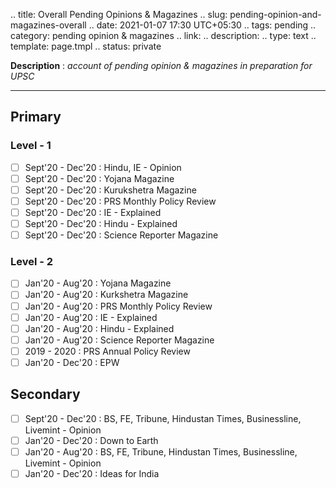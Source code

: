.. title: Overall Pending Opinions & Magazines
.. slug: pending-opinion-and-magazines-overall
.. date: 2021-01-07 17:30 UTC+05:30
.. tags: pending
.. category: pending opinion & magazines
.. link: 
.. description: 
.. type: text
.. template: page.tmpl
.. status: private

**Description** : *account of pending opinion & magazines in preparation for UPSC*

***
<!-- TEASER_END -->

## Primary
### Level - 1
- [ ] Sept'20 - Dec'20 : Hindu, IE - Opinion
- [ ] Sept'20 - Dec'20 : Yojana Magazine
- [ ] Sept'20 - Dec'20 : Kurukshetra Magazine
- [ ] Sept'20 - Dec'20 : PRS Monthly Policy Review
- [ ] Sept'20 - Dec'20 : IE - Explained
- [ ] Sept'20 - Dec'20 : Hindu - Explained
- [ ] Sept'20 - Dec'20 : Science Reporter Magazine

### Level - 2
- [ ] Jan'20 - Aug'20 : Yojana Magazine
- [ ] Jan'20 - Aug'20 : Kurkshetra Magazine
- [ ] Jan'20 - Aug'20 : PRS Monthly Policy Review
- [ ] Jan'20 - Aug'20 : IE - Explained
- [ ] Jan'20 - Aug'20 : Hindu - Explained
- [ ] Jan'20 - Aug'20 : Science Reporter Magazine
- [ ] 2019 - 2020 : PRS Annual Policy Review
- [ ] Jan'20 - Dec'20 : EPW 

## Secondary
- [ ] Sept'20 - Dec'20 : BS, FE, Tribune, Hindustan Times, Businessline, Livemint - Opinion
- [ ] Jan'20 - Dec'20 : Down to Earth
- [ ] Jan'20 - Aug'20 : BS, FE, Tribune, Hindustan Times, Businessline, Livemint - Opinion
- [ ] Jan'20 - Dec'20 : Ideas for India
